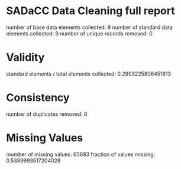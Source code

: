 SADaCC Data Cleaning full report
================================
number of base data elements collected: 9
number of standard data elements collected: 9
number of unique records removed: 0
# Validity
standard elements / total elements collected: 0.2903225806451613
# Consistency
number of duplicates removed: 0
# Missing Values
mumber of missing values: 65683
fraction of values missing: 0.5389993517204028
